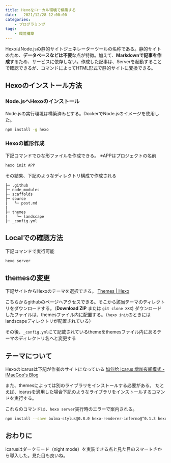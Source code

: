 ```yaml
---
title: Hexoをローカル環境で構築する
date:   2021/12/28 12:00:00
categories:
    - プログラミング
tags:
    - 環境構築 
---
```



HexoはNode.jsの静的サイトジェネレーターツールの名称である。静的サイトのため、**データベースなどは不要**な点が特徴。加えて、**Markdownで記事を作成**するため、サービスに依存しない。作成した記事は、Serverを起動することで確認できるが、コマンドによってHTML形式で静的サイトに変換できる。


## Hexoのインストール方法

### Node.jsへHexoのインストール

Node.jsの実行環境は構築済みとする。DockerでNode.jsのイメージを使用した。

```bash
npm install -g hexo
```

### Hexoの雛形作成

下記コマンドでひな形ファイルを作成できる。
※APPはプロジェクトの名前

```bash
hexo init APP
```

その結果、下記のようなディレクトリ構成で作成される

```tree
├─ .github
├─ node_modules
├─ scaffolds
├─ source
|   └─ post.md
|      
├─ themes
|    └─ landscape
├─ _config.yml

```

## Localでの確認方法

下記コマンドで実行可能

```bash
hexo server
```

## themesの変更

下記サイトからHexoのテーマを選択できる。
[Themes | Hexo](https://hexo.io/themes/)

こちらからgithubのページへアクセスできる。そこから該当テーマのディレクトリをダウンロードする。（**Download ZIP** または `git clone XXX`)
ダウンロードしたファイルは、themesファイル内に配置する。（`hexo init`のときにはlandscapeディレクトリが配置されている）

その後、`_config.yml`にて記載されているthemeをthemesファイル内にあるテーマのディレクトリ名へと変更する

## テーマについて

Hexoのicarusは下記が作者のサイトになっている
[如何给 Icarus 增加夜间模式 - iMaeGoo's Blog](https://www.imaegoo.com/2019/icarus-night-mode-2/)

また、themesによっては別のライブラリをインストールする必要がある。
たとえば、icarusを適用した場合下記のようなライブラリをインストールするコマンドを実行する。

これらのコマンドは、`hexo server`実行時のエラーで案内される。

```bash
npm install --save bulma-stylus@0.8.0 hexo-renderer-inferno@^0.1.3 hexo-component-inferno@^0.14.0 inferno@^7.3.3 inferno-create-element@^7.3.3
```

## おわりに

icarusはダークモード（night mode）を実装できる点と見た目のスマートさから導入した。見た目も良いね。